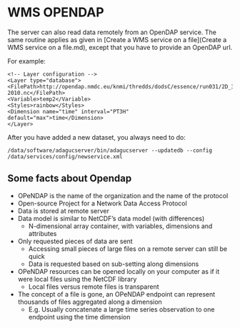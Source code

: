 WMS OPENDAP
===========

The server can also read data remotely from an OpenDAP service. The same
routine applies as given in [Create a WMS service on a file](Create a WMS service on a file.md),
except that you have to provide an OpenDAP url.

For example:
```
<!-- Layer configuration -->
<Layer type="database">
<FilePath>http://opendap.nmdc.eu/knmi/thredds/dodsC/essence/run031/2D_3hrly/temp2_031_2006-2010.nc</FilePath>
<Variable>temp2</Variable>
<Styles>rainbow</Styles>
<Dimension name="time" interval="PT3H"
default="max">time</Dimension>
</Layer>
```

After you have added a new dataset, you always need to do:
```
/data/software/adagucserver/bin/adagucserver --updatedb --config
/data/services/config/newservice.xml
```

Some facts about Opendap
------------------------

-   OPeNDAP is the name of the organization and the name of the protocol
-   Open-source Project for a Network Data Access Protocol
-   Data is stored at remote server
-   Data model is similar to NetCDF’s data model (with differences)
    -   N-dimensional array container, with variables, dimensions and
        attributes
-   Only requested pieces of data are sent
    -   Accessing small pieces of large files on a remote server can
        still be quick
    -   Data is requested based on sub-setting along dimensions
-   OPeNDAP resources can be opened locally on your computer as if it
    were local files using the NetCDF library
    -   Local files versus remote files is transparent
-   The concept of a file is gone, an OPeNDAP endpoint can represent
    thousands of files aggregated along a dimension
    -   E.g. Usually concatenate a large time series observation to one
        endpoint using the time dimension

